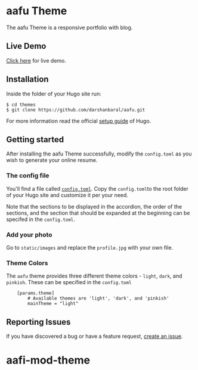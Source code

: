 # aafu Theme

The aafu Theme is a responsive portfolio with blog.

## Live Demo
[Click here](https://aafudemo.netlify.com/) for live demo.

## Installation

Inside the folder of your Hugo site run:

    $ cd themes
    $ git clone https://github.com/darshanbaral/aafu.git

For more information read the official [setup guide](//gohugo.io/overview/installing/) of Hugo.

## Getting started

After installing the aafu Theme successfully, modify the `config.toml` as you wish to generate your online resume.

### The config file

You'll find a file called [`config.toml`](//github.com/darshanbaral/aafu/blob/master/exampleSite/config.toml). Copy the `config.toml`to the root folder of your Hugo site and customize it per your need.

Note that the sections to be displayed in the accordion, the order of the sections, and the section that should be expanded at the beginning can be specifed in the `config.toml`.

### Add your photo

Go to `static/images` and replace the `profile.jpg` with your own file.

### Theme Colors

The `aafu` theme provides three different theme colors - `light`, `dark`, and `pinkish`. These can be specified in the `config.toml`

```
    [params.theme]
        # Available themes are 'light', 'dark', and 'pinkish'
        mainTheme = "light"
```    

## Reporting Issues

If you have discovered a bug or have a feature request, [create an issue](https://github.com/darshanbaral/aafu/issues/new).
# aafi-mod-theme
